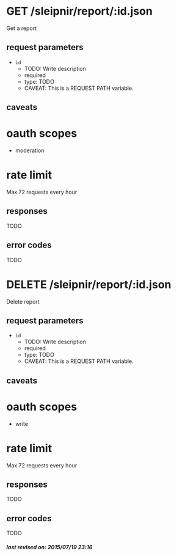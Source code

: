 # GET /sleipnir/report/:id.json

Get a report

## request parameters

- `id`
  - TODO: Write description
  - required
  - type: TODO
  - CAVEAT: This is a REQUEST PATH variable.

## caveats

# oauth scopes

- moderation

# rate limit

Max 72 requests every hour

## responses

TODO

## error codes

TODO

# DELETE /sleipnir/report/:id.json

Delete report

## request parameters

- `id`
  - TODO: Write description
  - required
  - type: TODO
  - CAVEAT: This is a REQUEST PATH variable.

## caveats

# oauth scopes

- write

# rate limit

Max 72 requests every hour

## responses

TODO

## error codes

TODO

##### last revised on: 2015/07/19 23:16
